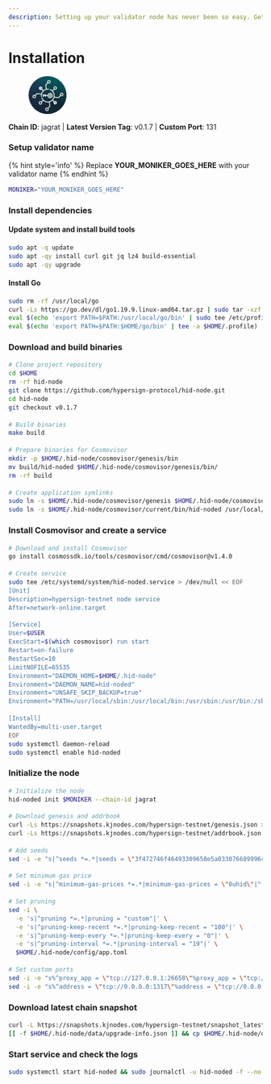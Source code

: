 ```yaml
---
description: Setting up your validator node has never been so easy. Get your validator running in minutes by following step by step instructions.
---
```


# Installation

<figure><img src="https://raw.githubusercontent.com/kj89/cosmos-images/main/logos/hypersign.png" alt=""><figcaption></figcaption></figure>

**Chain ID**: jagrat | **Latest Version Tag**: v0.1.7 | **Custom Port**: 131

### Setup validator name

{% hint style='info' %}
Replace **YOUR_MONIKER_GOES_HERE** with your validator name
{% endhint %}

```bash
MONIKER="YOUR_MONIKER_GOES_HERE"
```

### Install dependencies

#### Update system and install build tools

```bash
sudo apt -q update
sudo apt -qy install curl git jq lz4 build-essential
sudo apt -qy upgrade
```

#### Install Go

```bash
sudo rm -rf /usr/local/go
curl -Ls https://go.dev/dl/go1.19.9.linux-amd64.tar.gz | sudo tar -xzf - -C /usr/local
eval $(echo 'export PATH=$PATH:/usr/local/go/bin' | sudo tee /etc/profile.d/golang.sh)
eval $(echo 'export PATH=$PATH:$HOME/go/bin' | tee -a $HOME/.profile)
```

### Download and build binaries

```bash
# Clone project repository
cd $HOME
rm -rf hid-node
git clone https://github.com/hypersign-protocol/hid-node.git
cd hid-node
git checkout v0.1.7

# Build binaries
make build

# Prepare binaries for Cosmovisor
mkdir -p $HOME/.hid-node/cosmovisor/genesis/bin
mv build/hid-noded $HOME/.hid-node/cosmovisor/genesis/bin/
rm -rf build

# Create application symlinks
sudo ln -s $HOME/.hid-node/cosmovisor/genesis $HOME/.hid-node/cosmovisor/current -f
sudo ln -s $HOME/.hid-node/cosmovisor/current/bin/hid-noded /usr/local/bin/hid-noded -f
```

### Install Cosmovisor and create a service

```bash
# Download and install Cosmovisor
go install cosmossdk.io/tools/cosmovisor/cmd/cosmovisor@v1.4.0

# Create service
sudo tee /etc/systemd/system/hid-noded.service > /dev/null << EOF
[Unit]
Description=hypersign-testnet node service
After=network-online.target

[Service]
User=$USER
ExecStart=$(which cosmovisor) run start
Restart=on-failure
RestartSec=10
LimitNOFILE=65535
Environment="DAEMON_HOME=$HOME/.hid-node"
Environment="DAEMON_NAME=hid-noded"
Environment="UNSAFE_SKIP_BACKUP=true"
Environment="PATH=/usr/local/sbin:/usr/local/bin:/usr/sbin:/usr/bin:/sbin:/bin:/usr/games:/usr/local/games:/snap/bin:$HOME/.hid-node/cosmovisor/current/bin"

[Install]
WantedBy=multi-user.target
EOF
sudo systemctl daemon-reload
sudo systemctl enable hid-noded
```

### Initialize the node

```bash
# Initialize the node
hid-noded init $MONIKER --chain-id jagrat

# Download genesis and addrbook
curl -Ls https://snapshots.kjnodes.com/hypersign-testnet/genesis.json > $HOME/.hid-node/config/genesis.json
curl -Ls https://snapshots.kjnodes.com/hypersign-testnet/addrbook.json > $HOME/.hid-node/config/addrbook.json

# Add seeds
sed -i -e "s|^seeds *=.*|seeds = \"3f472746f46493309650e5a033076689996c8881@hypersign-testnet.rpc.kjnodes.com:13159\"|" $HOME/.hid-node/config/config.toml

# Set minimum gas price
sed -i -e "s|^minimum-gas-prices *=.*|minimum-gas-prices = \"0uhid\"|" $HOME/.hid-node/config/app.toml

# Set pruning
sed -i \
  -e 's|^pruning *=.*|pruning = "custom"|' \
  -e 's|^pruning-keep-recent *=.*|pruning-keep-recent = "100"|' \
  -e 's|^pruning-keep-every *=.*|pruning-keep-every = "0"|' \
  -e 's|^pruning-interval *=.*|pruning-interval = "19"|' \
  $HOME/.hid-node/config/app.toml

# Set custom ports
sed -i -e "s%^proxy_app = \"tcp://127.0.0.1:26658\"%proxy_app = \"tcp://127.0.0.1:13158\"%; s%^laddr = \"tcp://127.0.0.1:26657\"%laddr = \"tcp://127.0.0.1:13157\"%; s%^pprof_laddr = \"localhost:6060\"%pprof_laddr = \"localhost:13160\"%; s%^laddr = \"tcp://0.0.0.0:26656\"%laddr = \"tcp://0.0.0.0:13156\"%; s%^prometheus_listen_addr = \":26660\"%prometheus_listen_addr = \":13166\"%" $HOME/.hid-node/config/config.toml
sed -i -e "s%^address = \"tcp://0.0.0.0:1317\"%address = \"tcp://0.0.0.0:13117\"%; s%^address = \":8080\"%address = \":13180\"%; s%^address = \"0.0.0.0:9090\"%address = \"0.0.0.0:13190\"%; s%^address = \"0.0.0.0:9091\"%address = \"0.0.0.0:13191\"%; s%:8545%:13145%; s%:8546%:13146%; s%:6065%:13165%" $HOME/.hid-node/config/app.toml
```

### Download latest chain snapshot

```bash
curl -L https://snapshots.kjnodes.com/hypersign-testnet/snapshot_latest.tar.lz4 | tar -Ilz4 -xf - -C $HOME/.hid-node
[[ -f $HOME/.hid-node/data/upgrade-info.json ]] && cp $HOME/.hid-node/data/upgrade-info.json $HOME/.hid-node/cosmovisor/genesis/upgrade-info.json
```

### Start service and check the logs

```bash
sudo systemctl start hid-noded && sudo journalctl -u hid-noded -f --no-hostname -o cat
```
